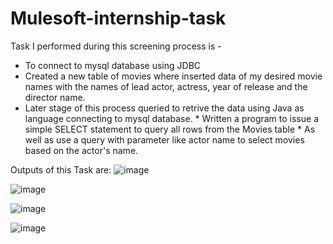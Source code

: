# Mulesoft-internship-task

Task I performed during this screening process is -

  * To connect to mysql database using JDBC
  * Created a new table of movies where inserted data of my desired movie names with the names of lead actor, actress, year of release and the director name.
  * Later stage of this process queried to retrive the data using Java as language connecting to mysql database.
            * Written a program to issue a simple SELECT statement to query all rows from the Movies table
            * As well as use a query with parameter like actor name to select movies based on the actor's name.

Outputs of this Task are:
![image](https://user-images.githubusercontent.com/68914280/140058322-a0dce5c2-6a4c-4832-afee-5f8eeefca128.png)

![image](https://user-images.githubusercontent.com/68914280/140058374-f1788a1d-40de-41ee-a680-adcc799347e3.png)

![image](https://user-images.githubusercontent.com/68914280/140058480-3d72da5d-53ce-4412-89cc-7ea59541ebbc.png)

![image](https://user-images.githubusercontent.com/68914280/140058541-f4b1de37-d619-4df5-b54c-e452e453b087.png)
